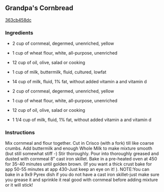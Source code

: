 ## Grandpa's Cornbread

[363cb458dc](http://www.food.com/recipe/grandpas-cornbread-307479)

### Ingredients

 - 2 cup of cornmeal, degermed, unenriched, yellow

 - 1 cup of wheat flour, white, all-purpose, unenriched

 - 12 cup of oil, olive, salad or cooking

 - 1 cup of milk, buttermilk, fluid, cultured, lowfat

 - 14 cup of milk, fluid, 1% fat, without added vitamin a and vitamin d

 - 2 cup of cornmeal, degermed, unenriched, yellow

 - 1 cup of wheat flour, white, all-purpose, unenriched

 - 12 cup of oil, olive, salad or cooking

 - 1 1/4 cup of milk, fluid, 1% fat, without added vitamin a and vitamin d

### Instructions

Mix cornmeal and flour together. Cut in Crisco (with a fork) till like coarse crumbs. Add buttermilk and enough Whole Milk to make mixture smooth (but still somewhat stiff -) Stir thoroughly. Pour into thoroughly greased and dusted with cornmeal 8" cast iron skillet. Bake in a pre-heated oven at 450 for 35-40 minutes until golden brown. (If you want a thick crust bake for app 50-55 minutes at app 430-Just keep an eye on it! ). NOTE:You can bake in a 9x9 Pyrex dish if you do not have a cast iron skillet-just make sure you grease it and sprinkle it real good with cornmeal before adding mixture or it will stick!